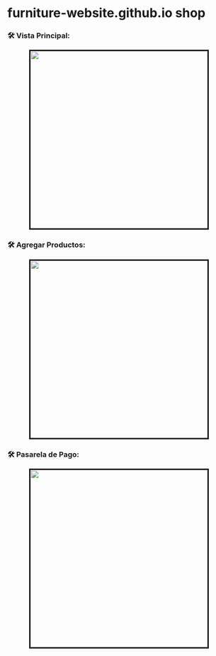 # furniture-website.github.io shop

### :hammer_and_wrench: Vista Principal:
<div id = "header" align = "center">
  <img border= "3px" src = "https://github.com/Davidluis96/furniture-website.github.io/tree/main/sample/mublure1.png" width="400" height="400">
 </div>
 
 ### :hammer_and_wrench: Agregar Productos:
 <div id = "header" align = "center">
  <img border= "3px" src = "https://drive.google.com/file/d/1cOYOwhwwd1osHg_T0ad9L8WIZFBCxuCe/view?usp=share_link" width="400px" height="400px">
 </div>
 
  ### :hammer_and_wrench: Pasarela de Pago:
 <div id = "header" align = "center">
  <img border= "3px" src = "https://drive.google.com/file/d/1jCMGVoTouRNTBAgo0ZelI8yuG6SmHnXs/view?usp=share_link" width="400px" height="400px">
 </div>
